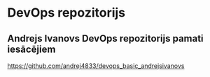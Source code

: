 # DevOps repozitorijs
## Andrejs Ivanovs DevOps repozitorijs pamati iesācējiem
https://github.com/andrej4833/devops_basic_andrejsivanovs
